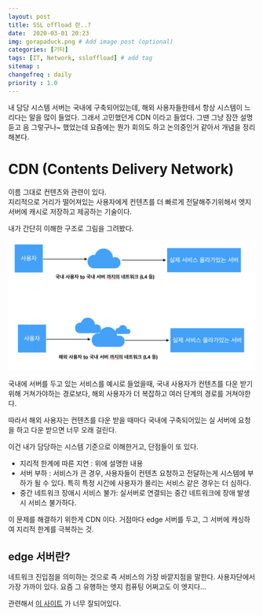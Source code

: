 ```yaml
---
layout: post
title: SSL offload 란..?
date:  2020-03-01 20:23
img: gorapaduck.png # Add image post (optional)
categories: [기타]
tags: [IT, Network, ssloffload] # add tag
sitemap :
changefreq : daily
priority : 1.0
---
```


내 담당 시스템 서버는 국내에 구축되어있는데, 해외 사용자들한테서 항상 시스템이 느리다는 말을 많이 들었다. 
그래서 고민했던게 CDN 이라고 들었다.  그땐 그냥 잠깐 설명듣고 음 그렇구나~ 했었는데 요즘에는 뭔가 회의도 하고 논의중인거 같아서 개념을 정리해본다.   

# CDN  (Contents Delivery Network)  

이름 그대로 컨텐츠와 관련이 있다.  
지리적으로 거리가 떨어져있는 사용자에게 컨텐츠를  더 빠르게 전달해주기위해서 엣지서버에 캐시로 저장하고 제공하는 기술이다.  

내가 간단히 이해한 구조로 그림을 그려봤다.  

![cdn예시](/assets/img/2020-03-08-cdn/cndEx.png)

국내에 서버를 두고 있는 서비스를 예시로 들었을때, 국내 사용자가 컨텐츠를 다운 받기 위해 거쳐가야하는  경로보다, 해외 사용자가 더 복잡하고 여러 단계의 경로를 거쳐야한다.  

따라서 해외 사용자는 컨텐츠를 다운 받을 때마다 국내에 구축되어있는 실 서버에 요청을 하고 다운 받으면 너무 오래 걸린다.  

이건 내가 담당하는 시스템 기준으로 이해한거고, 단점들이 또 있다. 

 - 지리적 한계에 따른 지연 : 위에 설명한 내용 
 - 서버 부하 :  서비스가 큰 경우, 사용자들이 컨텐츠 요청하고 전달하는게 시스템에 부하가 될 수 있다. 특히 특정 시간에 사용자가 몰리는 서비스 같은 경우는 더 심하다.  
 - 중간 네트워크 장애시 서비스 불가:  실서버로 연결되는 중간 네트워크에 장애 발생시 서비스 불가하다.  

이 문제를 해결하기 위한게 CDN 이다. 거점마다 edge 서버를 두고, 그 서버에 캐싱하여 지리적 한계를 극복하는 것.  

## edge 서버란?   

네트워크 진입점을 의미하는 것으로 즉 서비스의 가장 바깥지점을 말한다. 사용자단에서 가장 가까이 있다. 요즘 그 유행하는 엣지 컴퓨팅 어쩌고도 이 엣지다... 


관련해서 [이 사이트](https://www.imperva.com/learn/performance/cdn-caching/) 가 너무 잘되어있다. 
















